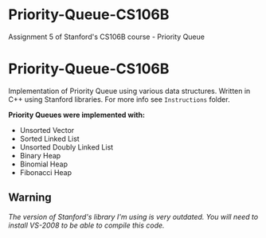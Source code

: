 # Priority-Queue-CS106B
Assignment 5 of Stanford's CS106B course - Priority Queue

# Priority-Queue-CS106B
Implementation of Priority Queue using various data structures. Written in C++ using Stanford libraries. For more info see `Instructions` folder.

**Priority Queues were implemented with:**
* Unsorted Vector
* Sorted Linked List
* Unsorted Doubly Linked List
* Binary Heap
* Binomial Heap
* Fibonacci Heap

## Warning
*The version of Stanford's library I'm using is very outdated. You will need to install VS-2008 to be able to compile this code.*
